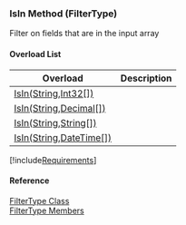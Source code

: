 ﻿### IsIn Method (FilterType)

Filter on fields that are in the input array

#### Overload List

| Overload | Description |
| --- | --- |
| [IsIn(String,Int32\[\])](fcSDK~FChoice.Foundation.Filters.FilterType~IsIn(String,Int32[]).md) |   |
| [IsIn(String,Decimal\[\])](fcSDK~FChoice.Foundation.Filters.FilterType~IsIn(String,Decimal[]).md) |   |
| [IsIn(String,String\[\])](fcSDK~FChoice.Foundation.Filters.FilterType~IsIn(String,String[]).md) |   |
| [IsIn(String,DateTime\[\])](fcSDK~FChoice.Foundation.Filters.FilterType~IsIn(String,DateTime[]).md) |   |

[!include[Requirements](../partials/requirements.md)]



#### Reference

[FilterType Class](fcSDK~FChoice.Foundation.Filters.FilterType.md)  
[FilterType Members](fcSDK~FChoice.Foundation.Filters.FilterType_members.md)